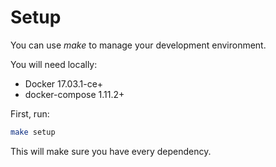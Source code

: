 # Setup

You can use _make_ to manage your development environment.

You will need locally:

* Docker 17.03.1-ce+
* docker-compose 1.11.2+

First, run:


```bash
make setup
```

This will make sure you have every dependency.